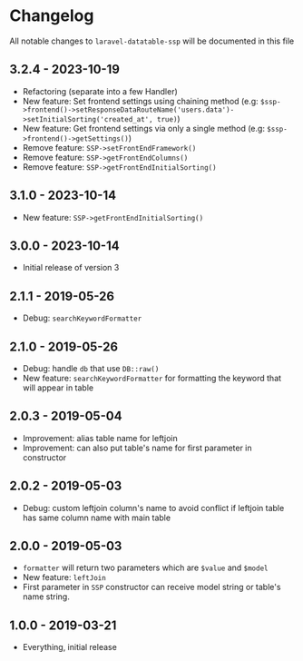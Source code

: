 # Changelog

All notable changes to `laravel-datatable-ssp` will be documented in this file

## 3.2.4 - 2023-10-19
- Refactoring (separate into a few Handler)
- New feature: Set frontend settings using chaining method (e.g: `$ssp->frontend()->setResponseDataRouteName('users.data')->setInitialSorting('created_at', true)`)
- New feature: Get frontend settings via only a single method (e.g: `$ssp->frontend()->getSettings()`)
- Remove feature: `SSP->setFrontEndFramework()`
- Remove feature: `SSP->getFrontEndColumns()`
- Remove feature: `SSP->getFrontEndInitialSorting()`

## 3.1.0 - 2023-10-14
- New feature: `SSP->getFrontEndInitialSorting()`

## 3.0.0 - 2023-10-14
- Initial release of version 3

## 2.1.1 - 2019-05-26
- Debug: `searchKeywordFormatter`

## 2.1.0 - 2019-05-26
- Debug: handle `db` that use `DB::raw()`
- New feature: `searchKeywordFormatter` for formatting the keyword that will appear in table 

## 2.0.3 - 2019-05-04
- Improvement: alias table name for leftjoin
- Improvement: can also put table's name for first parameter in constructor

## 2.0.2 - 2019-05-03
- Debug: custom leftjoin column's name to avoid conflict if leftjoin table has same column name with main table 

## 2.0.0 - 2019-05-03
- `formatter` will return two parameters which are `$value` and `$model`
- New feature: `leftJoin`
- First parameter in `SSP` constructor can receive model string or table's name string.

## 1.0.0 - 2019-03-21
- Everything, initial release
